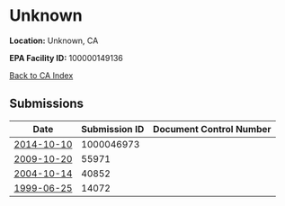 # Unknown

**Location:** Unknown, CA

**EPA Facility ID:** 100000149136

[Back to CA Index](../../index.md)

## Submissions

| Date | Submission ID | Document Control Number |
|------|--------------|-------------------------|
| [2014-10-10](submissions/1000046973.md) | 1000046973 |  |
| [2009-10-20](submissions/55971.md) | 55971 |  |
| [2004-10-14](submissions/40852.md) | 40852 |  |
| [1999-06-25](submissions/14072.md) | 14072 |  |
